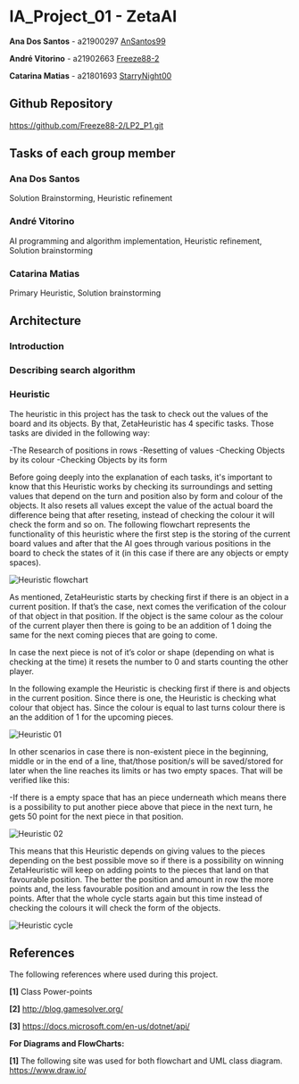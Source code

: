 # IA_Project_01 - ZetaAI

**Ana Dos Santos** - a21900297 [AnSantos99](https://github.com/AnSantos99)

**André Vitorino**  - a21902663 [Freeze88-2](https://github.com/Freeze88-2)

**Catarina Matias** - a21801693 [StarryNight00](https://github.com/StarryNight00)

## Github Repository

<https://github.com/Freeze88-2/LP2_P1.git>

## Tasks of each group member

### Ana Dos Santos

Solution Brainstorming, Heuristic refinement

### André Vitorino

AI programming and algorithm implementation, Heuristic refinement, Solution brainstorming

### Catarina Matias

Primary Heuristic, Solution brainstorming

## Architecture

### Introduction

### Describing search algorithm

### Heuristic

The heuristic in this project has the task to check out the values of the board and its objects. By that, ZetaHeuristic has 4 specific tasks. Those tasks are divided in the following way:

-The Research of positions in rows
-Resetting of values
-Checking Objects by its colour
-Checking Objects by its form

Before going deeply into the explanation of each tasks, it's important to know that this Heuristic works by checking its surroundings and setting values that depend on the turn and position also by form and colour of the objects. It also resets all values except the value of the actual board the difference being that after reseting, instead of checking the colour it will check the form and so on.
The following flowchart represents the functionality of this heuristic where the first step is the storing of the current board values and after that the AI goes through various positions in the board to check the states of it (in this case if there are any objects or empty spaces).

![Heuristic flowchart](heuristicFlowchart.png)

As mentioned, ZetaHeuristic starts by checking first if there is an object in a current position. If that’s the case, next comes the verification of the colour of that object in that position. If the object is the same colour as the colour of the current player then there is going to be an addition of 1 doing the same for the next coming pieces that are going to come.

In case the next piece is not of it’s color or shape (depending on what is checking at the time) it resets the number to 0 and starts counting the other player.

In the following example the Heuristic is checking first if there is and objects in the current position. Since there is one, the Heuristic is checking what colour that object has. Since the colour is equal to last turns colour there is an the addition of 1 for the upcoming pieces.

![Heuristic 01](heuristic_01.png)

In other scenarios in case there is non-existent piece in the beginning, middle or in the end of a line, that/those position/s will be saved/stored for later when the line reaches its limits or has two empty spaces. That will be verified like this:

-If there is a empty space that has an piece underneath which means there is a possibility to put another piece above that piece in the next turn, he gets 50 point for the next piece in that position.

![Heuristic 02](heuristic_02.png)

This means that this Heuristic depends on giving values to the pieces depending on the best possible move so if there is a possibility on winning ZetaHeuristic will keep on adding points to the pieces that land on that favourable position. The better the position and amount in row the more points and, the less favourable position and amount in row the less the points. After that the whole cycle starts again but this time instead of checking the colours it will check the form of the objects.

![Heuristic cycle](heuristic_cycle.png)

## References

The following references where used during this project.

**[1]** Class Power-points

**[2]** http://blog.gamesolver.org/

**[3]** https://docs.microsoft.com/en-us/dotnet/api/

**For Diagrams and FlowCharts:**

**[1]** The following site was used for both flowchart and UML class diagram.
<https://www.draw.io/>
